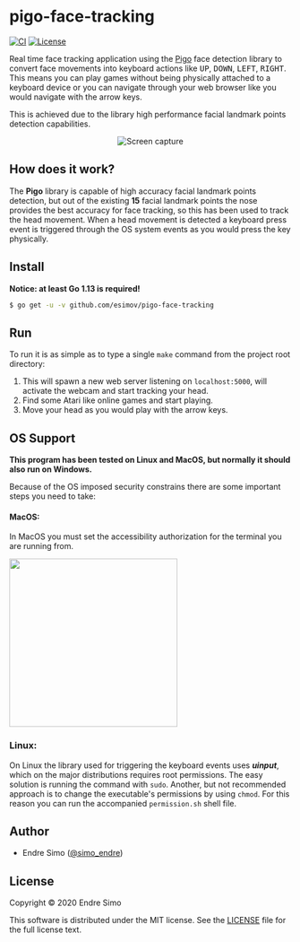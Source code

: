 # pigo-face-tracking

[![CI](https://github.com/esimov/pigo-face-tracking/workflows/CI/badge.svg)](https://github.com/esimov/pigo-face-tracking/actions)
[![License](https://img.shields.io/github/license/esimov/pigo-face-tracking)](https://github.com/esimov/pigo-face-tracking/blob/master/LICENSE)

Real time face tracking application using the [Pigo](https://github.com/esimov/pigo) face detection library to convert face movements into keyboard actions like <kbd>UP</kbd>, <kbd>DOWN</kbd>, <kbd>LEFT</kbd>, <kbd>RIGHT</kbd>. This means you can play games without being physically attached to a keyboard device or you can navigate through your web browser like you would navigate with the arrow keys. 

This is achieved due to the library high performance facial landmark points detection capabilities.

<p align="center"><img src="https://github.com/esimov/pigo-face-tracking/raw/master/capture.gif" alt="Screen capture"/></p>

## How does it work?

The **Pigo** library is capable of high accuracy facial landmark points detection, but out of the existing **15** facial landmark points the nose provides the best accuracy for face tracking, so this has been used to track the head movement. When a head movement is detected a keyboard press event is triggered through the OS system events as you would press the key physically.

## Install
**Notice: at least Go 1.13 is required!**

```bash
$ go get -u -v github.com/esimov/pigo-face-tracking

```

## Run
To run it is as simple as to type a single `make` command from the project root directory:

1. This will spawn a new web server listening on `localhost:5000`, will activate the webcam and start tracking your head.
2. Find some Atari like online games and start playing. 
3. Move your head as you would play with the arrow keys.

## OS Support
**This program has been tested on Linux and MacOS, but normally it should also run on Windows.**

Because of the OS imposed security constrains there are some important steps you need to take:

#### MacOS:
In MacOS you must set the accessibility authorization for the terminal you are running from.

<img src="https://user-images.githubusercontent.com/705503/80077645-11c09b00-854e-11ea-8b52-ad130b42028b.png" width=300/>

### Linux:
On Linux the library used for triggering the keyboard events uses ***uinput***, which on the major distributions requires root permissions.
The easy solution is running the command with `sudo`. Another, but not recommended approach is to change the executable's permissions by using `chmod`. For this reason you can run the accompanied `permission.sh` shell file.

## Author

* Endre Simo ([@simo_endre](https://twitter.com/simo_endre))

## License

Copyright © 2020 Endre Simo

This software is distributed under the MIT license. See the [LICENSE](https://github.com/esimov/pigo-face-tracking/blob/master/LICENSE) file for the full license text.
